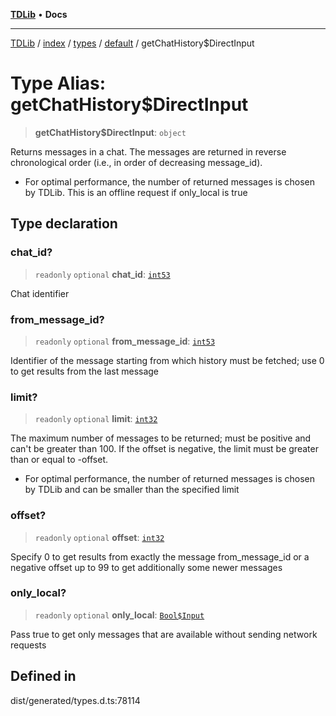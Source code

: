 [**TDLib**](../../../../../../README.md) • **Docs**

***

[TDLib](../../../../../../modules.md) / [index](../../../../../README.md) / [types](../../../README.md) / [default](../README.md) / getChatHistory$DirectInput

# Type Alias: getChatHistory$DirectInput

> **getChatHistory$DirectInput**: `object`

Returns messages in a chat. The messages are returned in reverse chronological order (i.e., in order of decreasing message_id).

- For optimal performance, the number of returned messages is chosen by TDLib. This is an offline request if only_local is true

## Type declaration

### chat\_id?

> `readonly` `optional` **chat\_id**: [`int53`](int53.md)

Chat identifier

### from\_message\_id?

> `readonly` `optional` **from\_message\_id**: [`int53`](int53.md)

Identifier of the message starting from which history must be fetched; use 0 to get results from the last message

### limit?

> `readonly` `optional` **limit**: [`int32`](int32.md)

The maximum number of messages to be returned; must be positive and can't be greater than 100. If the offset is negative, the limit must be greater than or equal to -offset.

- For optimal performance, the number of returned messages is chosen by TDLib and can be smaller than the specified limit

### offset?

> `readonly` `optional` **offset**: [`int32`](int32.md)

Specify 0 to get results from exactly the message from_message_id or a negative offset up to 99 to get additionally some newer messages

### only\_local?

> `readonly` `optional` **only\_local**: [`Bool$Input`](Bool$Input.md)

Pass true to get only messages that are available without sending network requests

## Defined in

dist/generated/types.d.ts:78114
